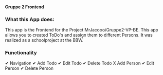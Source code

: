 #### Gruppe 2 Frontend
### What this App does:
This app is the Frontend for the Project MrJacooo/Gruppe2-VP-BE.
This app allows you to created ToDo's and assign them to different Persons.
It was realized as a schoolproject at the BBW.

### Functionality
✔ Navigation
✔ Add Todo
✔ Edit Todo
✔ Delete Todo
X Add Person
✔ Edit Person
✔ Delete Person
